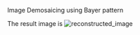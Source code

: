 Image Demosaicing using Bayer pattern 

The result image is ![reconstructed_image](https://github.com/harryfilis/Digital-Image-Processing-Project/blob/master/bayer2rgb-Reconstruction-Quantization-Save/march.png)
